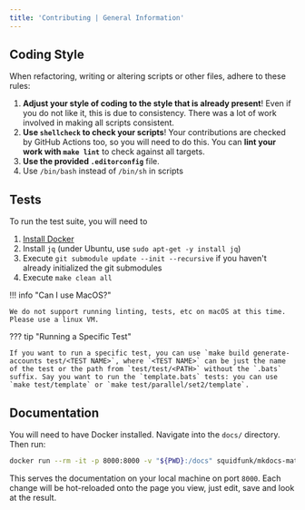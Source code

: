 ```yaml
---
title: 'Contributing | General Information'
---
```


## Coding Style

When refactoring, writing or altering scripts or other files, adhere to these rules:

1. **Adjust your style of coding to the style that is already present**! Even if you do not like it, this is due to consistency. There was a lot of work involved in making all scripts consistent.
2. **Use `shellcheck` to check your scripts**! Your contributions are checked by GitHub Actions too, so you will need to do this. You can **lint your work with `make lint`** to check against all targets.
3. **Use the provided `.editorconfig`** file.
4. Use `/bin/bash` instead of `/bin/sh` in scripts

## Tests

To run the test suite, you will need to

1. [Install Docker]
2. Install `jq` (under Ubuntu, use `sudo apt-get -y install jq`)
3. Execute `git submodule update --init --recursive` if you haven't already initialized the git submodules
4. Execute `make clean all`

!!! info "Can I use MacOS?"

    We do not support running linting, tests, etc on macOS at this time. Please use a linux VM.

??? tip "Running a Specific Test"

    If you want to run a specific test, you can use `make build generate-accounts test/<TEST NAME>`, where `<TEST NAME>` can be just the name of the test or the path from `test/test/<PATH>` without the `.bats` suffix. Say you want to run the `template.bats` tests: you can use `make test/template` or `make test/parallel/set2/template`.

[Install Docker]: https://docs.docker.com/get-docker/

## Documentation

You will need to have Docker installed. Navigate into the `docs/` directory. Then run:

```sh
docker run --rm -it -p 8000:8000 -v "${PWD}:/docs" squidfunk/mkdocs-material
```

This serves the documentation on your local machine on port `8000`. Each change will be hot-reloaded onto the page you view, just edit, save and look at the result.
